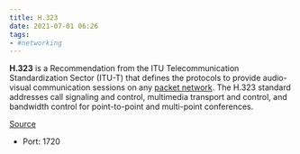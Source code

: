 ```yaml
---
title: H.323
date: 2021-07-01 06:26
tags:
- #networking
---
```


**H.323** is a Recommendation from the ITU Telecommunication Standardization Sector
(ITU-T) that defines the protocols to provide audio-visual communication
sessions on any [packet network](2021-06-18--06-13-12Z--packet_switching.md).
The H.323 standard addresses call signaling and control, multimedia transport
and control, and bandwidth control for point-to-point and multi-point
conferences.

[Source](https://en.wikipedia.org/wiki/H.323)

* Port: 1720
